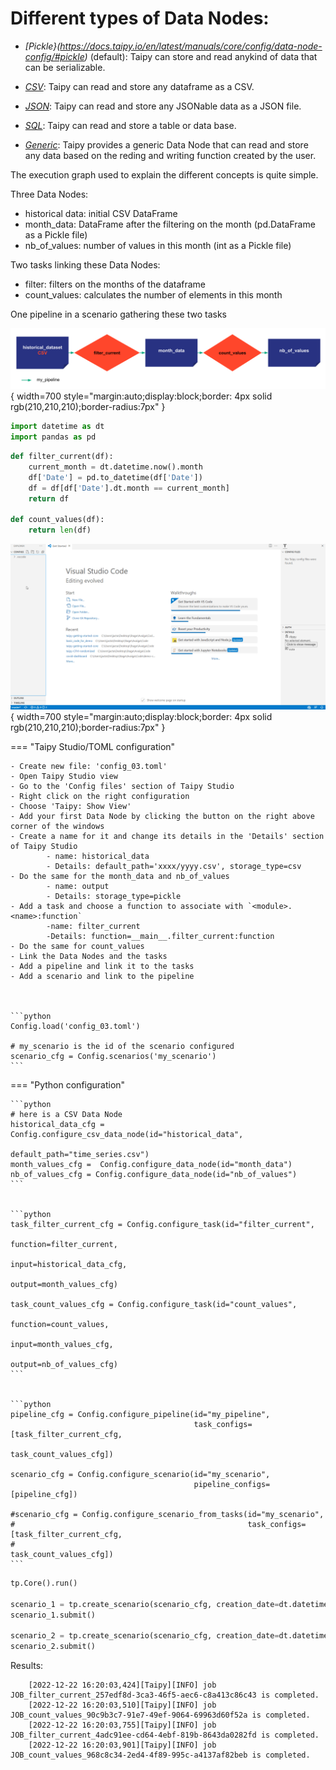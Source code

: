 
# Different types of Data Nodes:

- *[Pickle}(https://docs.taipy.io/en/latest/manuals/core/config/data-node-config/#pickle)* (default): Taipy can store and read anykind of data that can be serializable.

- *[CSV](https://docs.taipy.io/en/latest/manuals/core/config/data-node-config/#csv)*: Taipy can read and store any dataframe as a CSV.

- *[JSON](https://docs.taipy.io/en/latest/manuals/core/config/data-node-config/#json)*: Taipy can read and store any JSONable data as a JSON file.

- *[SQL](https://docs.taipy.io/en/latest/manuals/core/config/data-node-config/#sql)*: Taipy can read and store a table or data base.

- *[Generic](https://docs.taipy.io/en/latest/manuals/core/config/data-node-config/#generic)*: Taipy provides a generic Data Node that can read and store any data based on the reding and writing function created by the user.

The execution graph used to explain the different concepts is quite simple.

Three Data Nodes:
- historical data: initial CSV DataFrame
- month_data: DataFrame after the filtering on the month (pd.DataFrame as a Pickle file)
- nb_of_values: number of values in this month (int as a Pickle file)

Two tasks linking these Data Nodes:
- filter: filters on the months of the dataframe
- count_values: calculates the number of elements in this month

One pipeline in a scenario gathering these two tasks

![](config_03.svg){ width=700 style="margin:auto;display:block;border: 4px solid rgb(210,210,210);border-radius:7px" }

```python
import datetime as dt
import pandas as pd
```

```python
def filter_current(df):
    current_month = dt.datetime.now().month
    df['Date'] = pd.to_datetime(df['Date']) 
    df = df[df['Date'].dt.month == current_month]
    return df

def count_values(df):
    return len(df)
```


![](config_03.gif){ width=700 style="margin:auto;display:block;border: 4px solid rgb(210,210,210);border-radius:7px" }


=== "Taipy Studio/TOML configuration"

    - Create new file: 'config_03.toml'
    - Open Taipy Studio view
    - Go to the 'Config files' section of Taipy Studio
    - Right click on the right configuration
    - Choose 'Taipy: Show View'
    - Add your first Data Node by clicking the button on the right above corner of the windows
    - Create a name for it and change its details in the 'Details' section of Taipy Studio
            - name: historical_data
            - Details: default_path='xxxx/yyyy.csv', storage_type=csv
    - Do the same for the month_data and nb_of_values
            - name: output
            - Details: storage_type=pickle
    - Add a task and choose a function to associate with `<module>.<name>:function`
            -name: filter_current
            -Details: function=__main__.filter_current:function
    - Do the same for count_values
    - Link the Data Nodes and the tasks
    - Add a pipeline and link it to the tasks
    - Add a scenario and link to the pipeline



    ```python
    Config.load('config_03.toml')

    # my_scenario is the id of the scenario configured
    scenario_cfg = Config.scenarios('my_scenario')
    ```

=== "Python configuration"

    ```python
    # here is a CSV Data Node
    historical_data_cfg = Config.configure_csv_data_node(id="historical_data",
                                                         default_path="time_series.csv")
    month_values_cfg =  Config.configure_data_node(id="month_data")
    nb_of_values_cfg = Config.configure_data_node(id="nb_of_values")
    ```


    ```python
    task_filter_current_cfg = Config.configure_task(id="filter_current",
                                                     function=filter_current,
                                                     input=historical_data_cfg,
                                                     output=month_values_cfg)

    task_count_values_cfg = Config.configure_task(id="count_values",
                                                     function=count_values,
                                                     input=month_values_cfg,
                                                     output=nb_of_values_cfg)
    ```


    ```python
    pipeline_cfg = Config.configure_pipeline(id="my_pipeline",
                                             task_configs=[task_filter_current_cfg,
                                                           task_count_values_cfg])

    scenario_cfg = Config.configure_scenario(id="my_scenario",
                                             pipeline_configs=[pipeline_cfg])

    #scenario_cfg = Config.configure_scenario_from_tasks(id="my_scenario",
    #                                                    task_configs=[task_filter_current_cfg,
    #                                                                  task_count_values_cfg])
    ```


```Python
tp.Core().run()

scenario_1 = tp.create_scenario(scenario_cfg, creation_date=dt.datetime(2022,10,7), name="Scenario 2022/10/7")
scenario_1.submit()

scenario_2 = tp.create_scenario(scenario_cfg, creation_date=dt.datetime(2022,10,7), name="Scenario 2022/10/7")
scenario_2.submit()
```
Results:
```
    [2022-12-22 16:20:03,424][Taipy][INFO] job JOB_filter_current_257edf8d-3ca3-46f5-aec6-c8a413c86c43 is completed.
    [2022-12-22 16:20:03,510][Taipy][INFO] job JOB_count_values_90c9b3c7-91e7-49ef-9064-69963d60f52a is completed.
    [2022-12-22 16:20:03,755][Taipy][INFO] job JOB_filter_current_4adc91ee-cd64-4ebf-819b-8643da0282fd is completed.
    [2022-12-22 16:20:03,901][Taipy][INFO] job JOB_count_values_968c8c34-2ed4-4f89-995c-a4137af82beb is completed.
```
